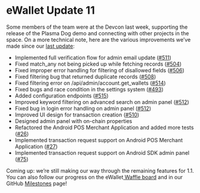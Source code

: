 # eWallet Update 11

Some members of the team were at the Devcon last week, supporting the release of the Plasma Dog demo and connecting with other projects in the space. On a more technical note, here are the various improvements we’ve made since our [last update](https://www.reddit.com/r/omise_go/comments/9sg1pp/ewallet_update_october_29_2018_the_and_my_axe/):

* Implemented full verification flow for admin email update \([\#511](https://github.com/omisego/ewallet/pull/511)\)
* Fixed match\_any not being picked up while fetching records \([\#504](https://github.com/omisego/ewallet/pull/504)\)
* Fixed improper error handling for filtering of disallowed fields \([\#506](https://github.com/omisego/ewallet/pull/506)\)
* Fixed filtering bug that returned duplicate records \([\#508](https://github.com/omisego/ewallet/pull/508)\)
* Fixed filtering error on /api/admin/account.get\_wallets \([\#514](https://github.com/omisego/ewallet/pull/514)\)
* Fixed bugs and race condition in the settings system \([\#493](https://github.com/omisego/ewallet/pull/493)\)
* Added configuration endpoints \([\#515](https://github.com/omisego/ewallet/pull/515)\)
* Improved keyword filtering on advanced search on admin panel \([\#512](https://github.com/omisego/ewallet/pull/512)\)
* Fixed bug in login error handling on admin panel \([\#512](https://github.com/omisego/ewallet/pull/512)\)
* Improved UI design for transaction creation \([\#510](https://github.com/omisego/ewallet/pull/510)\)
* Designed admin panel with on-chain properties
* Refactored the Android POS Merchant Application and added more tests \([\#26](https://github.com/omisego/pos-merchant-android/pull/26)\)
* Implemented transaction request support on Android POS Merchant Application \([\#27](https://github.com/omisego/pos-merchant-android/pull/27)\)
* Implemented transaction request support on Android SDK admin panel \([\#75](https://github.com/omisego/android-sdk/pull/75)\)

Coming up: we’re still making our way through the remaining features for 1.1. You can also follow our progress on the eWallet[ Waffle board](https://waffle.io/omisego/ewallet) and in our GitHub [Milestones](https://github.com/omisego/ewallet/milestone/2) page!

